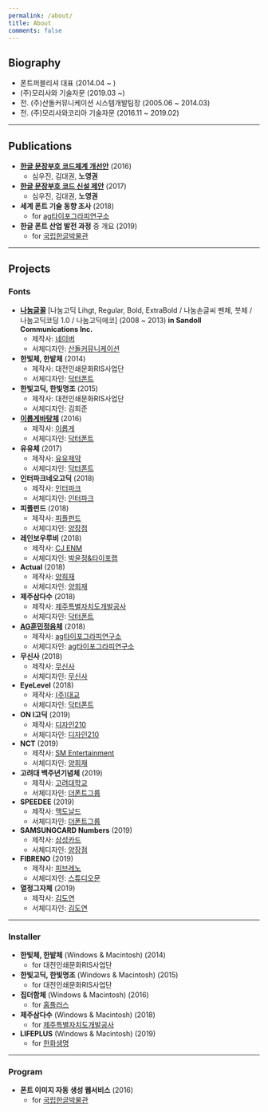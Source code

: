 ```yaml
---
permalink: /about/
title: About
comments: false
---
```


## Biography

- 폰트퍼블리셔 대표 (2014.04 ~ )
- (주)모리사와 기술자문 (2019.03 ~)
- 전. (주)산돌커뮤니케이션 시스템개발팀장 (2005.06 ~ 2014.03)
- 전. (주)모리사와코리아 기술자문 (2016.11 ~ 2019.02)

---
## Publications

- [**한글 문장부호 코드체계 개선안**](http://www.hangeul.go.kr/bbs/noticeBbsView.do?curr_menu_cd=0107010000&pageIndex=1&bbs_id=1&bbs_no=320&mode=&search_type=title&search_text=) (2016)
  - 심우진, 김대권, **노영권**
- [**한글 문장부호 코드 신설 제안**](https://www.hangeul.go.kr/bbs/publicBbsView.do?curr_menu_cd=0105050000&pageIndex=3&search_type=title&search_text=&bbs_id=4&bbs_no=36&mode=) (2017)
  - 심우진, 김대권, **노영권**
- **세계 폰트 기술 동향 조사** (2018)
  - for [ag타이포그라피연구소](http://agfont.com)
- **한글 폰트 산업 발전 과정** 중 개요 (2019)
  - for [국립한글박물관](https://www.hangeul.go.kr)

---
## Projects

### Fonts

- **[나눔글꼴](https://hangeul.naver.com/2017/nanum)** [나눔고딕 Lihgt, Regular, Bold, ExtraBold / 나눔손글씨 펜체, 붓체 / 나눔고딕코딩 1.0 / 나눔고딕에코] (2008 ~ 2013) **in Sandoll Communications Inc.**
  - 제작사: [네이버](https://www.naver.com)
  - 서체디자인: [산돌커뮤니케이션](http://www.sandoll.co.kr)
- **한빛체, 한밭체** (2014)
  - 제작사: 대전인쇄문화RIS사업단
  - 서체디자인: [닥터폰트](http://doctorfont.com)
- **한빛고딕, 한빛명조** (2015)
  - 제작사: 대전인쇄문화RIS사업단
  - 서체디자인: 김희준
- **[이롭게바탕체](http://font.iropke.com/batang/#structure)** (2016)
  - 제작사: [이롭게](http://iropke.com)
  - 서체디자인: [닥터폰트](http://doctorfont.com)
- **유유체** (2017)
  - 제작사: [유유제약](http://www.yuyu.co.kr/ko)
  - 서체디자인: [닥터폰트](http://doctorfont.com)
- **인터파크네오고딕** (2018)
  - 제작사: [인터파크](https://interpark.com)
  - 서체디자인: [인터파크](https://interpark.com)
- **피플펀드** (2018)
  - 제작사: [피플펀드](https://www.peoplefund.co.kr)
  - 서체디자인: [양장점](http://yang-jang.com)
- **레인보우루비** (2018)
  - 제작사: [CJ ENM](http://www.cjenm.com)
  - 서체디자인: [박윤정&타이포랩](http://www.typolab.co.kr)
- **Actual** (2018)
  - 제작사: [양희재](http://yangheejae.com)
  - 서체디자인: [양희재](http://yangheejae.com)
- **제주삼다수** (2018)
  - 제작사: [제주특별자치도개발공사](http://www.jpdc.co.kr)
  - 서체디자인: [닥터폰트](http://doctorfont.com)
- **[AG훈민정음체](http://aghunminjeongeum.com)** (2018)
  - 제작사: [ag타이포그라피연구소](http://agfont.com)
  - 서체디자인: [ag타이포그라피연구소](http://agfont.com)
- **무신사** (2018)
  - 제작사: [무신사](https://www.musinsa.com)
  - 서체디자인: [무신사](https://www.musinsa.com)
- **EyeLevel** (2018)
  - 제작사: [(주)대교](http://www.daekyo.com/)
  - 서체디자인: [닥터폰트](http://doctorfont.com)
- **ON I고딕** (2019)
  - 제작사: [디자인210](http://www.design210.com)
  - 서체디자인: [디자인210](http://www.design210.com)
- **NCT** (2019)
  - 제작사: [SM Entertainment](https://www.smentertainment.com)
  - 서체디자인: [양희재](http://yangheejae.com)
- **고려대 백주년기념체** (2019)
  - 제작사: [고려대학교](http://www.korea.ac.kr/)
  - 서체디자인: [더폰트그룹](http://www.thefontgroup.co.kr)
- **SPEEDEE** (2019)
  - 제작사: [맥도날드](http://www.mcdonalds.co.kr)
  - 서체디자인: [더폰트그룹](http://www.thefontgroup.co.kr)
- **SAMSUNGCARD Numbers** (2019)
  - 제작사: [삼성카드](https://www.samsungcard.com)
  - 서체디자인: [양장점](http://yang-jang.com)
- **FIBRENO** (2019)
  - 제작사: [피브레노](https://fibreno.com)
  - 서체디자인: [스튜디오문](https://studiomun.com)
- **열정그자체** (2019)
  - 제작사: [김도연](https://notefolio.net/icicuis)
  - 서체디자인: [김도연](https://notefolio.net/icicuis)

---
### Installer

- **한빛체, 한밭체** (Windows & Macintosh) (2014)
  - for 대전인쇄문화RIS사업단
- **한빛고딕, 한빛명조** (Windows & Macintosh) (2015)
  - for 대전인쇄문화RIS사업단
- **집더함체** (Windows & Macintosh) (2016)
  - for [홈플러스](http://www.homeplus.co.kr)
- **제주삼다수** (Windows & Macintosh) (2018)
  - for [제주특별자치도개발공사](http://www.jpdc.co.kr)
- **LIFEPLUS** (Windows & Macintosh) (2019)
  - for [한화생명](https://www.hanwha.co.kr)

---
### Program
- **폰트 이미지 자동 생성 웹서비스** (2016)
  - for [국립한글박물관](https://www.hangeul.go.kr)
  
